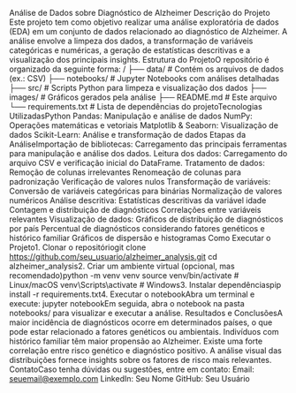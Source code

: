Análise de Dados sobre Diagnóstico de Alzheimer
Descrição do Projeto
Este projeto tem como objetivo realizar uma análise exploratória de dados (EDA) em um conjunto de dados relacionado ao diagnóstico de Alzheimer. A análise envolve a limpeza dos dados, a transformação de variáveis categóricas e numéricas, a geração de estatísticas descritivas e a visualização dos principais insights.
Estrutura do ProjetoO repositório é organizado da seguinte forma:
/
├── data/                # Contém os arquivos de dados (ex.: CSV)
├── notebooks/           # Jupyter Notebooks com análises detalhadas
├── src/                 # Scripts Python para limpeza e visualização dos dados
├── images/              # Gráficos gerados pela análise
├── README.md            # Este arquivo
└── requirements.txt     # Lista de dependências do projetoTecnologias UtilizadasPython
Pandas: Manipulação e análise de dados
NumPy: Operações matemáticas e vetoriais
Matplotlib & Seaborn: Visualização de dados
Scikit-Learn: Análise e transformação de dados
Etapas da AnáliseImportação de bibliotecas: Carregamento das principais ferramentas para manipulação e análise dos dados.
Leitura dos dados: Carregamento do arquivo CSV e verificação inicial do DataFrame.
Tratamento de dados:
Remoção de colunas irrelevantes
Renomeação de colunas para padronização
Verificação de valores nulos
Transformação de variáveis:
Conversão de variáveis categóricas para binárias
Normalização de valores numéricos
Análise descritiva:
Estatísticas descritivas da variável idade
Contagem e distribuição de diagnósticos
Correlações entre variáveis relevantes
Visualização de dados:
Gráficos de distribuição de diagnósticos por país
Percentual de diagnósticos considerando fatores genéticos e histórico familiar
Gráficos de dispersão e histogramas
Como Executar o Projeto1. Clonar o repositóriogit clone https://github.com/seu_usuario/alzheimer_analysis.git
cd alzheimer_analysis2. Criar um ambiente virtual (opcional, mas recomendado)python -m venv venv
source venv/bin/activate  # Linux/macOS
venv\Scripts\activate  # Windows3. Instalar dependênciaspip install -r requirements.txt4. Executar o notebookAbra um terminal e execute:
jupyter notebookEm seguida, abra o notebook na pasta notebooks/ para visualizar e executar a análise.
Resultados e ConclusõesA maior incidência de diagnósticos ocorre em determinados países, o que pode estar relacionado a fatores genéticos ou ambientais.
Indivíduos com histórico familiar têm maior propensão ao Alzheimer.
Existe uma forte correlação entre risco genético e diagnóstico positivo.
A análise visual das distribuições fornece insights sobre os fatores de risco mais relevantes.
ContatoCaso tenha dúvidas ou sugestões, entre em contato:
Email: seuemail@exemplo.com
LinkedIn: Seu Nome
GitHub: Seu Usuário
